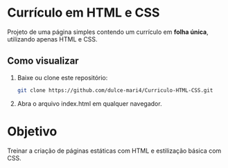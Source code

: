 # Currículo em HTML e CSS
Projeto de uma página simples contendo um currículo em **folha única**, utilizando apenas HTML e CSS.

## Como visualizar
1. Baixe ou clone este repositório:
   ```bash
   git clone https://github.com/dulce-mari4/Curriculo-HTML-CSS.git
2. Abra o arquivo index.html em qualquer navegador.

# Objetivo
Treinar a criação de páginas estáticas com HTML e estilização básica com CSS.

